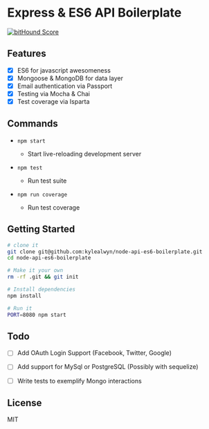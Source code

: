 # Express & ES6 API Boilerplate


[![bitHound Score](https://www.bithound.io/github/kylealwyn/node-api-es6-boilerplate/badges/score.svg)](https://www.bithound.io/github/kylealwyn/node-api-es6-boilerplate)

## Features
- [x] ES6 for javascript awesomeness
- [x] Mongoose & MongoDB for data layer
- [x] Email authentication via Passport
- [x] Testing via Mocha & Chai
- [x] Test coverage via Isparta

## Commands

- `npm start`
  - Start live-reloading development server

- `npm test`
  - Run test suite

- `npm run coverage`
  - Run test coverage

## Getting Started

```sh
# clone it
git clone git@github.com:kylealwyn/node-api-es6-boilerplate.git
cd node-api-es6-boilerplate

# Make it your own
rm -rf .git && git init

# Install dependencies
npm install

# Run it
PORT=8080 npm start

```

## Todo
- [ ] Add OAuth Login Support (Facebook, Twitter, Google)
- [ ] Add support for MySql or PostgreSQL (Possibly with sequelize)
- [ ] Write tests to exemplify Mongo interactions


## License
MIT
